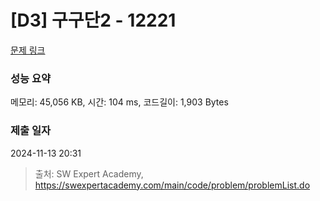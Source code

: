 # [D3] 구구단2 - 12221 

[문제 링크](https://swexpertacademy.com/main/code/problem/problemDetail.do?contestProbId=AXpz3dravpQDFATi) 

### 성능 요약

메모리: 45,056 KB, 시간: 104 ms, 코드길이: 1,903 Bytes

### 제출 일자

2024-11-13 20:31



> 출처: SW Expert Academy, https://swexpertacademy.com/main/code/problem/problemList.do